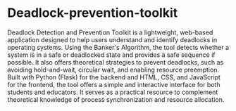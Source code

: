 # Deadlock-prevention-toolkit
Deadlock Detection and Prevention Toolkit is a lightweight, web-based application designed to help users understand and identify deadlocks in operating systems. Using the Banker's Algorithm, the tool detects whether a system is in a safe or deadlocked state and provides a safe sequence if possible. It also offers theoretical strategies to prevent deadlocks, such as avoiding hold-and-wait, circular wait, and enabling resource preemption. Built with Python (Flask) for the backend and HTML, CSS, and JavaScript for the frontend, the tool offers a simple and interactive interface for both students and educators. It serves as a practical resource to complement theoretical knowledge of process synchronization and resource allocation.                    
  

